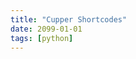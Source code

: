 ```yaml
---
title: "Cupper Shortcodes"
date: 2099-01-01
tags: [python]
---
```



<div id="plot" class="py-elem"></div>

<script type="py">
import matplotlib.pyplot as plt
import matplotlib.tri as tri
import numpy as np

# First create the x and y coordinates of the points.
n_angles = 36
n_radii = 8
min_radius = 0.25
radii = np.linspace(min_radius, 0.95, n_radii)

angles = np.linspace(0, 2 * np.pi, n_angles, endpoint=False)
angles = np.repeat(angles[..., np.newaxis], n_radii, axis=1)
angles[:, 1::2] += np.pi / n_angles

x = (radii * np.cos(angles)).flatten()
y = (radii * np.sin(angles)).flatten()
z = (np.cos(radii) * np.cos(3 * angles)).flatten()

# Create the Triangulation; no triangles so Delaunay triangulation created.
triang = tri.Triangulation(x, y)

# Mask off unwanted triangles.
triang.set_mask(np.hypot(x[triang.triangles].mean(axis=1), y[triang.triangles].mean(axis=1)) < min_radius)

fig1, ax1 = plt.subplots()
ax1.set_aspect('equal')
tpc = ax1.tripcolor(triang, z, shading='flat')
fig1.colorbar(tpc)
ax1.set_title('tripcolor of Delaunay triangulation, flat shading')

display(fig1, target="plot")
</script>
